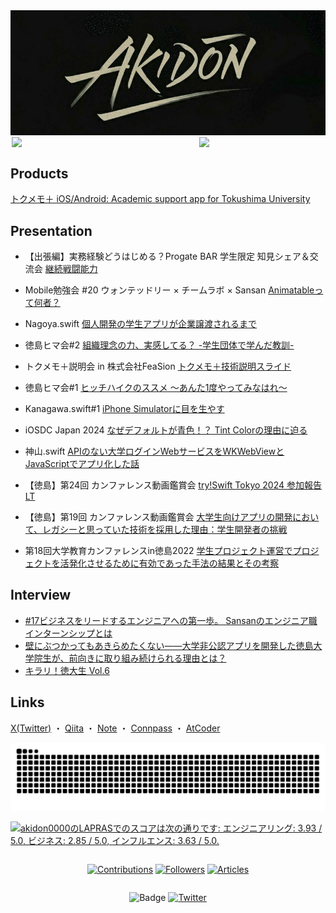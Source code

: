<div align="center">
<img src="Docs/akidon-logo.png"/>
</div>



<div style="display: flex; justify-content: center; align-items: center;">

<img width="300" src="https://github-readme-stats.vercel.app/api?username=akidon0000&count_private=true&show_icons=true&title_color=81A1C1&text_color=ECEFF4&bg_color=2E3440&icon_color=D8DEE9&border_radius=10">

<img width="200" src="https://github-readme-stats.vercel.app/api/top-langs/?username=akidon0000&langs_count=8&layout=compact&title_color=81A1C1&text_color=ECEFF4&bg_color=2E3440&icon_color=D8DEE9&border_radius=10">

</div>



## Products
[トクメモ＋ iOS/Android: Academic support app for Tokushima University](https://qiita.com/akidon0000/items/5dab4e425796d6e32f8a)



## Presentation
<!--START_SECTION:speakerdeck-->
- 【出張編】実務経験どうはじめる？Progate BAR 学生限定 知見シェア＆交流会 [継続戦闘能力](https://speakerdeck.com/sansantech/20250529-2)

- Mobile勉強会 #20 ウォンテッドリー × チームラボ × Sansan [Animatableって何者？](https://github.com/akidon0000/MySlides)

- Nagoya.swift [個人開発の学生アプリが企業譲渡されるまで](https://speakerdeck.com/akidon0000/nagoya-swift-1)

- 徳島ヒマ会#2 [組織理念の力、実感してる？ -学生団体で学んだ教訓-](https://speakerdeck.com/akidon0000/zu-zhi-li-nian-noli-shi-gan-siteru-xue-sheng-tuan-ti-dexue-ndajiao-xun)

- トクメモ＋説明会 in 株式会社FeaSion [トクメモ＋技術説明スライド](https://speakerdeck.com/akidon0000/tokumemo-technical-expertise)

- 徳島ヒマ会#1 [ヒッチハイクのススメ 〜あんた1度やってみなはれ〜](https://speakerdeck.com/akidon0000/hitutihaikunosusume-anta1du-yatuteminahare)

- Kanagawa.swift#1 [iPhone Simulatorに目を生やす](https://github.com/akidon0000/Kanagawa_swift_LT)

- iOSDC Japan 2024 [なぜデフォルトが青色！？ Tint Colorの理由に迫る](https://speakerdeck.com/akidon0000/nazedehuorutogaqing-se-tint-colornoli-you-nipo-ru)

- 神山.swift [APIのない大学ログインWebサービスをWKWebViewとJavaScriptでアプリ化した話](https://speakerdeck.com/akidon0000/apinonaida-xue-rokuinwebsahisuwowkwebviewtojavascriptteahurihua-sitahua)

- 【徳島】第24回 カンファレンス動画鑑賞会 [try!Swift Tokyo 2024 参加報告 LT](https://speakerdeck.com/akidon0000/tryswiftcan-jia-lt)

- 【徳島】第19回 カンファレンス動画鑑賞会 [大学生向けアプリの開発において、レガシーと思っていた技術を採用した理由：学生開発者の挑戦](https://speakerdeck.com/akidon0000/da-xue-sheng-xiang-keahurinokai-fa-nioite-rekasitosi-tuteitaji-shu-wocai-yong-sitali-you-xue-sheng-kai-fa-zhe-notiao-zhan)

- 第18回大学教育カンファレンスin徳島2022 [学生プロジェクト運営でプロジェクトを活発化させるために有効であった手法の結果とその考察](https://speakerdeck.com/akidon0000/xue-sheng-puroziekutoyun-ying-depuroziekutowohuo-fa-hua-saserutameniyou-xiao-deatutashou-fa-nojie-guo-tosonokao-cha)

<!--END_SECTION:speakerdeck-->


## Interview
- [#17ビジネスをリードするエンジニアへの第一歩。 Sansanのエンジニア職インターンシップとは](https://note.com/sansan_newgrads/n/nb85012a199e8)
- [壁にぶつかってもあきらめたくない――大学非公認アプリを開発した徳島大学院生が、前向きに取り組み続けられる理由とは？](https://gakumado.mynavi.jp/gmd/articles/76918)
- [キラリ！徳大生 Vol.6](https://www.instagram.com/p/DFokh88Snj2/?img_index=1)


## Links
[X(Twitter)](https://twitter.com/akidon0000) ・ [Qiita](https://qiita.com/akidon0000) ・ [Note](https://note.com/akidon0000/) ・ [Connpass](https://connpass.com/user/akidon0000/) ・ [AtCoder](https://atcoder.jp/users/akidon0000)



<!-- コミットを蛇が食うアニメーション -->
<picture>
  <source media="(prefers-color-scheme: dark)" srcset="https://github.com/akidon0000/akidon0000/blob/output/github-snake-dark.svg" />
  <source media="(prefers-color-scheme: light)" srcset="https://github.com/akidon0000/akidon0000/blob/output/github-snake.svg" />
  <img alt="github-snake" src="https://github.com/akidon0000/akidon0000/blob/output/github-snake.svg" />
</picture>



<!--START_SECTION:lapras-card-->
<p ><a href="https://lapras.com/public/akidon0000" target="_blank" rel="noopener noreferrer"><img alt="akidon0000のLAPRASでのスコアは次の通りです: エンジニアリング: 3.93 / 5.0, ビジネス: 2.85 / 5.0, インフルエンス: 3.63 / 5.0." src="https://lapras-card-generator.vercel.app/api/svg?e=3.93&b=2.85&i=3.63&b1=%23020E27&b2=%230E5593&i1=%23030E21&i2=%231688BF&l=ja" width="400" ></a></p>
<!--END_SECTION:lapras-card-->



<div style="display: flex; justify-content: center; align-items: center;">

[![Contributions](https://badgen.org/img/qiita/akidon0000/contributions?style=for-the-badge)](https://qiita.com/akidon0000) [![Followers](https://badgen.org/img/qiita/akidon0000/followers?style=for-the-badge)](https://qiita.com/akidon0000) [![Articles](https://badgen.org/img/qiita/akidon0000/articles?style=for-the-badge)](https://qiita.com/akidon0000)
</div>
<div style="display: flex; justify-content: center; align-items: center;">

![Badge](https://cp-logo.vercel.app/atcoder/akidon0000) [![Twitter](https://img.shields.io/twitter/follow/akidon0000?style=social)](https://twitter.com/akidon0000 "Twitter")
</div>

